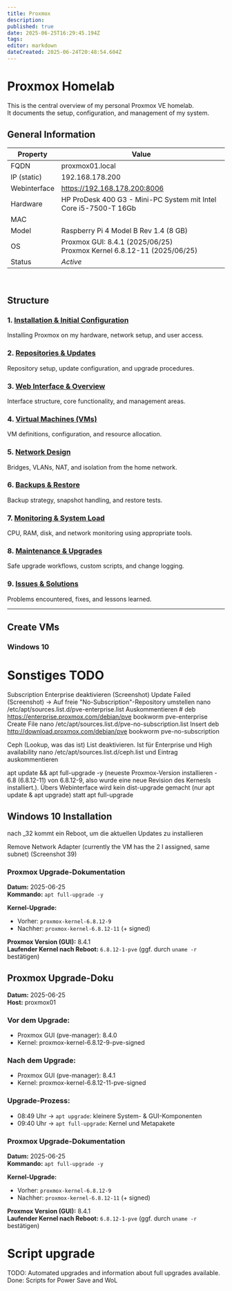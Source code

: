 ```yaml
---
title: Proxmox
description: 
published: true
date: 2025-06-25T16:29:45.194Z
tags: 
editor: markdown
dateCreated: 2025-06-24T20:48:54.604Z
---
```


# Proxmox Homelab

This is the central overview of my personal Proxmox VE homelab.  
It documents the setup, configuration, and management of my system.
<br>

## General Information
| Property | Value |
| ---- | ----- |
| FQDN | proxmox01.local |
| IP (static) | 192.168.178.200 |
| Webinterface | https://192.168.178.200:8006 |
| Hardware | HP ProDesk 400 G3 - Mini-PC System mit Intel Core i5-7500-T 16Gb |
| MAC |  |
| Model | Raspberry Pi 4 Model B Rev 1.4 (8 GB) |
| OS  | Proxmox GUI: 8.4.1 (2025/06/25)<br>Proxmox Kernel 6.8.12-11 (2025/06/25) |
| Status | *Active* |
<br>

## Structure

### 1. [Installation & Initial Configuration](/proxmox/installation)  
Installing Proxmox on my hardware, network setup, and user access.

### 2. [Repositories & Updates](/proxmox/repositories-updates)  
Repository setup, update configuration, and upgrade procedures.

### 3. [Web Interface & Overview](/proxmox/webgui)  
Interface structure, core functionality, and management areas.

### 4. [Virtual Machines (VMs)](/proxmox/vms)  
VM definitions, configuration, and resource allocation.

### 5. [Network Design](/proxmox/networking)  
Bridges, VLANs, NAT, and isolation from the home network.

### 6. [Backups & Restore](/proxmox/backups)  
Backup strategy, snapshot handling, and restore tests.

### 7. [Monitoring & System Load](/proxmox/monitoring)  
CPU, RAM, disk, and network monitoring using appropriate tools.

### 8. [Maintenance & Upgrades](/proxmox/maintenance-upgrades)  
Safe upgrade workflows, custom scripts, and change logging.

### 9. [Issues & Solutions](/proxmox/issues)  
Problems encountered, fixes, and lessons learned.

---


## Create VMs
### Windows 10


# Sonstiges TODO

Subscription Enterprise deaktivieren (Screenshot)
Update Failed (Screenshot)
-> Auf freie "No-Subscription"-Repository umstellen
nano /etc/apt/sources.list.d/pve-enterprise.list
Auskommentieren
\# deb https://enterprise.proxmox.com/debian/pve bookworm pve-enterprise
Create File
nano /etc/apt/sources.list.d/pve-no-subscription.list
Insert
deb http://download.proxmox.com/debian/pve bookworm pve-no-subscription

Ceph (Lookup, was das ist) List deaktivieren. Ist für Enterprise und High availability 
nano /etc/apt/sources.list.d/ceph.list und Eintrag auskommentieren

apt update && apt full-upgrade -y
(neueste Proxmox-Version installieren - 6.8 (6.8.12-11) von 6.8.12-9, also wurde eine neue Revision des Kernesls installiert.). Übers Webinterface wird kein dist-upgrade gemacht (nur apt update & apt upgrade) statt apt full-upgrade



## Windows 10 Installation
nach _32 kommt ein Reboot, um die aktuellen Updates zu installieren

Remove Network Adapter (currently the VM has the 2 I assigned, same subnet) (Screenshot 39)







### Proxmox Upgrade-Dokumentation

**Datum:** 2025-06-25  
**Kommando:** `apt full-upgrade -y`

**Kernel-Upgrade:**
- Vorher: `proxmox-kernel-6.8.12-9`
- Nachher: `proxmox-kernel-6.8.12-11` (+ signed)

**Proxmox Version (GUI):** 8.4.1  
**Laufender Kernel nach Reboot:** `6.8.12-1-pve` (ggf. durch `uname -r` bestätigen)

## Proxmox Upgrade-Doku

**Datum:** 2025-06-25  
**Host:** proxmox01

### Vor dem Upgrade:
- Proxmox GUI (pve-manager): 8.4.0
- Kernel: proxmox-kernel-6.8.12-9-pve-signed

### Nach dem Upgrade:
- Proxmox GUI (pve-manager): 8.4.1
- Kernel: proxmox-kernel-6.8.12-11-pve-signed

### Upgrade-Prozess:
- 08:49 Uhr → `apt upgrade`: kleinere System- & GUI-Komponenten
- 09:40 Uhr → `apt full-upgrade`: Kernel und Metapakete

### Proxmox Upgrade-Dokumentation

**Datum:** 2025-06-25  
**Kommando:** `apt full-upgrade -y`

**Kernel-Upgrade:**
- Vorher: `proxmox-kernel-6.8.12-9`
- Nachher: `proxmox-kernel-6.8.12-11` (+ signed)

**Proxmox Version (GUI):** 8.4.1  
**Laufender Kernel nach Reboot:** `6.8.12-1-pve` (ggf. durch `uname -r` bestätigen)



# Script upgrade 
TODO: Automated upgrades and information about full upgrades available.
Done: Scripts for Power Save and WoL
